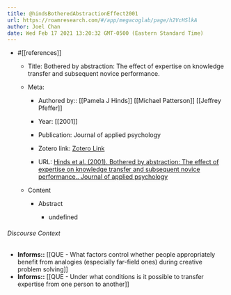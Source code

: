 ```yaml
---
title: @hindsBotheredAbstractionEffect2001
url: https://roamresearch.com/#/app/megacoglab/page/h2VcHSlkA
author: Joel Chan
date: Wed Feb 17 2021 13:20:32 GMT-0500 (Eastern Standard Time)
---
```


- #[[references]]

    - Title: Bothered by abstraction: The effect of expertise on knowledge transfer and subsequent novice performance.

    - Meta:

        - Authored by:: [[Pamela J Hinds]] [[Michael Patterson]] [[Jeffrey Pfeffer]]

        - Year: [[2001]]

        - Publication: Journal of applied psychology

        - Zotero link: [Zotero Link](zotero://select/items/7_XCZZYZND)

        - URL: [Hinds et al. (2001). Bothered by abstraction: The effect of expertise on knowledge transfer and subsequent novice performance.. Journal of applied psychology](undefined)

    - Content

        - Abstract

            - undefined

###### Discourse Context

- **Informs::** [[QUE - What factors control whether people appropriately benefit from analogies (especially far-field ones) during creative problem solving]]
- **Informs::** [[QUE - Under what conditions is it possible to transfer expertise from one person to another]]
